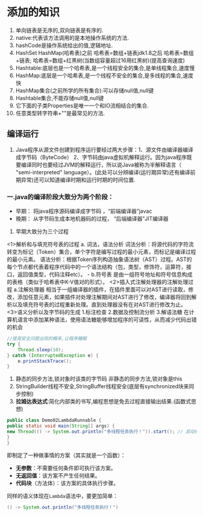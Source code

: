# 添加的知识

1. 单向链表是无序的,双向链表是有序的.
2. native:代表该方法调用的是本地操作系统的方法.
3. hashCode是操作系统给出的值,逻辑地址.
4. HashSet HashMap(哈希表)之前 哈希表=数组+链表jdk1.8之后 哈希表=数组+链表;  哈希表=数组+红黑树(当数组容量超过16用红黑树)(提高查询速度)
5. Hashtable:底层也是一个哈希表,是一个线程安全的集合,是单线程集合,速度慢
6. HashMap:底层是一个哈希表,是一个线程不安全的集合,是多线程的集合,速度快
7. HashMap集合(之前所学的所有集合):可以存储null值,null键
8. Hashtable集合,不能存储null值,null键
9. 它下面的子类Properties是唯一一个和IO流相结合的集合.
10. 任意类型转字符串+""是最常见的方法.

## 编译运行

1. Java程序从源文件创建到程序运行要经过两大步骤：1、源文件由编译器编译成字节码（ByteCode）  2、字节码由java虚拟机解释运行。因为java程序既要编译同时也要经过JVM的解释运行，所以说Java被称为半解释语言（ "semi-interpreted" language）。(此处可以分辨编译(运行期异常)还有编译前期异常)还可以知道编译时期和运行时期的时间位置.

### 一.java的编译阶段大致分为两个阶段：

* 早期： 将java程序源码编译成字节码 ，“前端编译器”javac
* 晚期： 从字节码生成本地机器码的过程， “后端编译器”JIT编译器

1. 早期大致分为三个过程

<1>解析和与填充符号表的过程
a. 词法，语法分析
词法分析：将源代码的字符流转变为标记（Token）集合，单个字符是编写过程的最小元素，而标记是编译过程的最小元素。
语法分析：根据Token序列构造抽象语法树（AST）过程。AST的每个节点都代表着程序代码中的一个语法结构（包，类型，修饰符，运算符，接口，返回值类型，代码注释etc）。 -
b.符号表
是由一组符号地址和符号信息构成的表格（类似于哈希表中K-V值对的形式）。
<2>插入式注解处理器的注解处理过程
a.注解处理器
相当于一组编译器的插件，在插件里面可以对AST进行读取，修改，添加任意元素，如果插件对处理注解期间对AST进行了修改，编译器将回到解析以及填充符号表的过程重新处理。直到处理器没有在对AST进行修改为止。
<3>语义分析以及字节码的生成
1.标注检查
2.数据及控制流分析
3.解语法糖
在计算机语言中添加某种语法，使用语法糖能够增加程序的可读性，从而减少代码出错的机会

```java
//提高安全问题出现的概率,让程序睡眠
try {
    Thread.sleep(10);
} catch (InterruptedException e) {
    e.printStackTrace();
}
```

1. 静态的同步方法,锁对象时该类的字节码 非静态的同步方法,锁对象是this
2. StringBuilder线程不安全,StringBuffer线程安全(底层有synchronized块来同步控制)
3. **拉姆达表达式**:简化内部类的书写,编程思想是免去过程直接输出结果.(函数式思想)

```java
public class Demo02LambdaRunnable {
public static void main(String[] args) {
new Thread(() -> System.out.println("多线程任务执行！")).start(); // 启动线程
}
}
```

即制定了一种做事情的方案（其实就是一个函数）：

* **无参数**：不需要任何条件即可执行该方案。
* **无返回值**：该方案不产生任何结果。
* **代码块**（方法体）：该方案的具体执行步骤。

同样的语义体现在`Lambda`语法中，要更加简单：

```java
() -> System.out.println("多线程任务执行！")
```